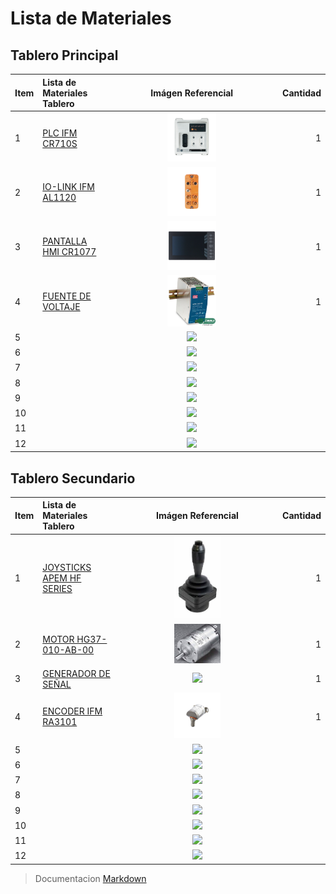 # Lista de Materiales
## Tablero Principal

| Item | Lista de Materiales Tablero |Imágen Referencial | Cantidad |
| -----| :-------------------------- | :-----------:     | --------:|
|1| [PLC IFM CR710S](https://www.ifm.com/es/es/product/CR710S) |<img src="images/CR710S.jpg" width="30%">| 1 |
|2| [IO-LINK IFM AL1120](https://www.ifm.com/de/en/product/AL1120)| <img src="images/iolink.jpg" width="30%">| 1 |
|3| [PANTALLA HMI CR1077](https://www.ifm.com/es/es/product/CR1077) | <img src="images/CR1077.jpg" width="30%"/>| 1 |
|4| [FUENTE DE VOLTAJE](http://dmu.cl/fuentes-de-poder/fuentes-de-poder-24vdc/fuente-poder-24v-10a-riel-din-ndr-240-24)|<img src="images/fuente.jpg" width="30%"/>| 1 |
|5|  [ ](  ) | <img src="#" width="40%"/>  |
|6|  [ ](  ) | <img src="#" width="40%"/>  |
|7|  [ ](  ) | <img src="#" width="40%"/>  |
|8|  [ ](  ) | <img src="#" width="40%"/>  |
|9|  [ ](  ) | <img src="#" width="40%"/>  |
|10| [ ](  ) | <img src="#" width="40%"/>  |
|11| [ ](  ) | <img src="#" width="40%"/>  |
|12| [ ](  ) | <img src="#" width="40%"/>  |


## Tablero Secundario

| Item | Lista de Materiales Tablero |Imágen Referencial | Cantidad |
| -----| :-------------------------- | :-----------:     | --------:|
|1| [JOYSTICKS APEM HF SERIES](https://www.apem.com/us/hf-series-42.html) |<img src="images/hf.jpg" width="30%">| 1 |
|2| [MOTOR HG37-010-AB-00](https://www.mouser.pe/ProductDetail/Nidec-Copal/HG37-010-AB-00?qs=Wj%2FVkw3K%252BMDXk9B7HZtFzg%3D%3D)| <img src="images/motor.jpg" width="30%">| 1 |
|3| [GENERADOR DE SEÑAL](https://articulo.mercadolibre.com.pe/MPE-442409083-generador-senal-corriente-4-20ma-voltaje-0-10-v-plc-sensor-_JM#reco_item_pos=0&reco_backend=machinalis-seller-items&reco_backend_type=low_level&reco_client=vip-seller_items-above&reco_id=ba668242-c660-4e1a-baad-076690d5d803) | <img src="images/señal.webp" width="30%"/>| 1 |
|4| [ENCODER IFM RA3101](https://www.ifm.com/es/es/product/RA3101)|<img src="images/encoder.jpg" width="30%"/>| 1 |
|5|  [ ](  ) | <img src="#" width="40%"/>  |
|6|  [ ](  ) | <img src="#" width="40%"/>  |
|7|  [ ](  ) | <img src="#" width="40%"/>  |
|8|  [ ](  ) | <img src="#" width="40%"/>  |
|9|  [ ](  ) | <img src="#" width="40%"/>  |
|10| [ ](  ) | <img src="#" width="40%"/>  |
|11| [ ](  ) | <img src="#" width="40%"/>  |
|12| [ ](  ) | <img src="#" width="40%"/>  |






































> Documentacion [Markdown]( https://github.com/adam-p/markdown-here/wiki/Markdown-Here-Cheatsheet "Documentación Markdown")